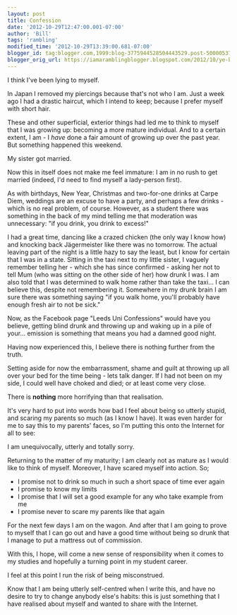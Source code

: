```yaml
---
layout: post
title: Confession
date: '2012-10-29T12:47:00.001-07:00'
author: 'Bill'
tags: 'rambling'
modified_time: '2012-10-29T13:39:00.681-07:00'
blogger_id: tag:blogger.com,1999:blog-3775944528504443529.post-5000053735853778444
blogger_orig_url: https://iamaramblingblogger.blogspot.com/2012/10/ye-bloggers-all.html
---
```


 I think I've been lying to myself. 

 In Japan I removed my piercings because that's not who I am. Just a week ago I had a drastic haircut, which I intend to keep; because I prefer myself with short hair. 

 These and other superficial, exterior things had led me to think to myself that I was growing up: becoming a more mature individual. And to a certain extent, I am - I _have_ done a fair amount of growing up over the past year. But something happened this weekend. 

 My sister got married. 

 Now this in itself does not make me feel immature: I am in no rush to get married (indeed, I'd need to find myself a lady-person first). 

 As with birthdays, New Year, Christmas and two-for-one drinks at Carpe Diem, weddings are an excuse to have a party, and perhaps a few drinks - which is no real problem, of course. However, as a student there was something in the back of my mind telling me that moderation was unnecessary: "if you drink, you drink to excess!" 

 I had a great time, dancing like a crazed chicken (the only way I know how) and knocking back Jägermeister like there was no tomorrow. The actual leaving part of the night is a little hazy to say the least, but I know for certain that I was in a state. Sitting in the taxi next to my little sister, I vaguely remember telling her - which she has since confirmed - asking her not to tell Mum (who was sitting on the other side of her) how drunk I was. I am also told that I was determined to walk home rather than take the taxi... I can believe this, despite not remembering it. Somewhere in my drunk brain I am sure there was something saying "if you walk home, you'll probably have enough fresh air to not be sick." 

 Now, as the Facebook page "Leeds Uni Confessions" would have you believe, getting blind drunk and throwing up and waking up in a pile of your... emission is something that means you had a damned good night. 

 Having now experienced this, I believe there is nothing further from the truth. 

 Setting aside for now the embarrassment, shame and guilt at throwing up all over your bed for the time being - lets talk danger. If I had not been on my side, I could well have choked and died; or at least come very close. 

 There is **nothing** more horrifying than that realisation. 

 It's very hard to put into words how bad I feel about being so utterly stupid, and scaring my parents so much (as I know I have). It was even harder for me to say this to my parents' faces, so I'm putting this onto the Internet for all to see: 

 I am unequivocally, utterly and totally sorry. 

 Returning to the matter of my maturity; I am clearly not as mature as I would like to think of myself. Moreover, I have scared myself into action. So; 

*   I promise not to drink so much in such a short space of time ever again
*   I promise to know my limits
*   I promise that I will set a good example for any who take example from me
*   I promise never to scare my parents like that again

 For the next few days I am on the wagon. And after that I am going to prove to myself that I can go out and have a good time without being so drunk that I manage to put a mattress out of commission. 

 With this, I hope, will come a new sense of responsibility when it comes to my studies and hopefully a turning point in my student career. 

 I feel at this point I run the risk of being misconstrued. 

 Know that I am being utterly self-centred when I write this, and have no desire to try to change anybody else's habits: this is just something that I have realised about myself and wanted to share with the Internet. 

 

